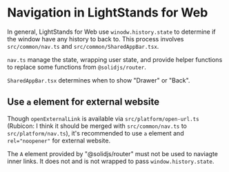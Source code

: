 # Navigation in LightStands for Web

In general, LightStands for Web use `winodw.history.state` to determine if the window have any history to back to. This process involves `src/common/nav.ts` and `src/common/SharedAppBar.tsx`.

`nav.ts` manage the state, wrapping user state, and provide helper functions to replace some functions from `@solidjs/router`.

`SharedAppBar.tsx` determines when to show "Drawer" or "Back".

## Use `a` element for external website

Though `openExternalLink` is available via `src/platform/open-url.ts` (Rubicon: I think it should be merged with `src/common/nav.ts` to `src/platform/nav.ts`), it's recommended to use `a` element and `rel="noopener"` for external website.

The `A` element provided by "@solidjs/router" must not be used to naviagte inner links. It does not and is not wrapped to pass `window.history.state`.
